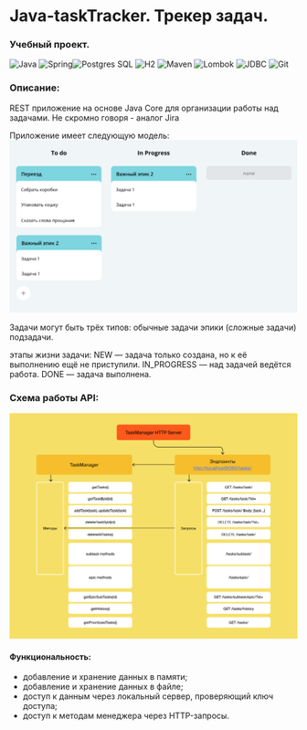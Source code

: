 # Java-taskTracker. Трекер задач.
### Учебный проект.

![Java](https://img.shields.io/badge/-Java-green) ![Spring](https://img.shields.io/badge/-Spring-blue)![Postgres SQL](https://img.shields.io/badge/-Postgres%20SQL-brightgreen) ![H2](https://img.shields.io/badge/-H2-green) ![Maven](https://img.shields.io/badge/-Maven-yellowgreen) ![Lombok](https://img.shields.io/badge/-Lombok-lightgrey) ![JDBC](https://img.shields.io/badge/-JDBC-green) ![Git](https://badgen.net/badge/icon/github?icon=github&label)

### Описание:

REST приложение на основе Java Core для организации работы над задачами. Не скромно говоря - аналог Jira

Приложение имеет следующую модель:
![Alt text](https://github.com/Gidrosliv/java-TaskManager/blob/main/schema.png?raw=true)

Задачи могут быть трёх типов: 
обычные задачи
эпики (сложные задачи)
подзадачи.

этапы жизни задачи: 
NEW — задача только создана, но к её выполнению ещё не приступили. 
IN_PROGRESS — над задачей ведётся работа. 
DONE — задача выполнена. 
        
### Схема работы API:
    
![Alt text](https://github.com/Gidrosliv/java-TaskManager/blob/main/schema%20API.png?raw=true)

#### Функциональность:
*  добавление и хранение данных в памяти;
*  добавление и хранение данных в файле;
*  доступ к данным через локальный сервер, проверяющий ключ доступа;
*  доступ к методам менеджера через HTTP-запросы.
